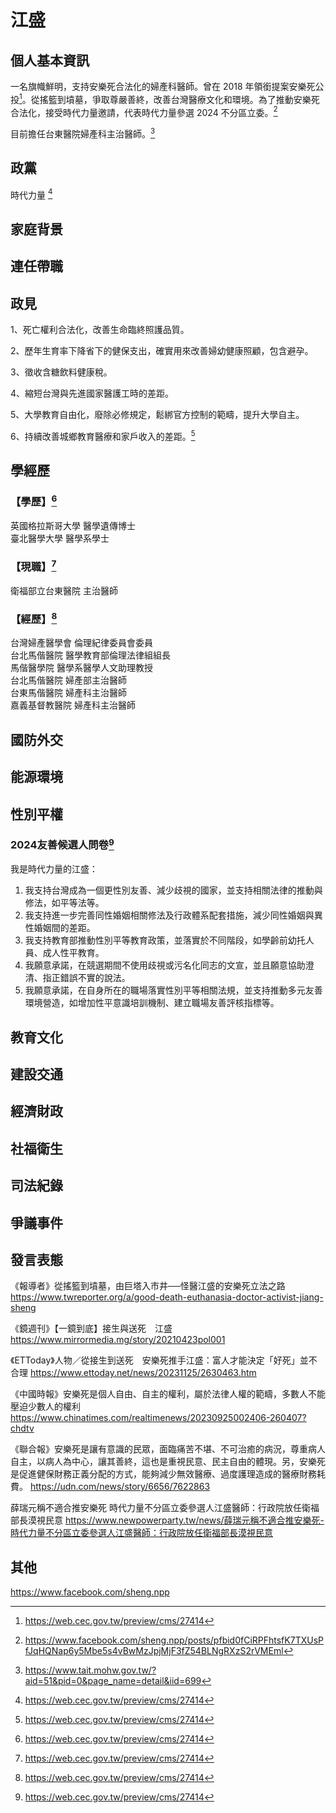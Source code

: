 # 江盛

## 個人基本資訊


一名旗幟鮮明，支持安樂死合法化的婦產科醫師。曾在 2018 年領銜提案安樂死公投[^1]。從搖籃到墳墓，爭取尊嚴善終，改善台灣醫療文化和環境。為了推動安樂死合法化，接受時代力量邀請，代表時代力量參選 2024 不分區立委。[^2]

目前擔任台東醫院婦產科主治醫師。[^3]

[^1]: https://web.cec.gov.tw/preview/cms/27414
[^2]: https://www.facebook.com/sheng.npp/posts/pfbid0fCiRPFhtsfK7TXUsPfJqHQNap6y5Mbe5s4vBwMzJpjMjF3fZ54BLNgRXzS2rVMEml
[^3]: https://www.tait.mohw.gov.tw/?aid=51&pid=0&page_name=detail&iid=699


## 政黨

時代力量 [^1]

[^1]: https://www.newpowerparty.tw/campaign

## 家庭背景

## 連任帶職

## 政見

1、死亡權利合法化，改善生命臨終照護品質。

2、歷年生育率下降省下的健保支出，確實用來改善婦幼健康照顧，包含避孕。

3、徵收含糖飲料健康稅。

4、縮短台灣與先進國家醫護工時的差距。

5、大學教育自由化，廢除必修規定，鬆綁官方控制的範疇，提升大學自主。

6、持續改善城鄉教育醫療和家戶收入的差距。[^1]

[^1]: https://www.facebook.com/sheng.npp/posts/pfbid0fCiRPFhtsfK7TXUsPfJqHQNap6y5Mbe5s4vBwMzJpjMjF3fZ54BLNgRXzS2rVMEml

## 學經歷

### 【學歷】[^1]
英國格拉斯哥大學 醫學遺傳博士
<br>
臺北醫學大學 醫學系學士

### 【現職】[^1]
衛福部立台東醫院 主治醫師

### 【經歷】[^1]
台灣婦產醫學會 倫理紀律委員會委員
<br>
台北馬偕醫院 醫學教育部倫理法律組組長
<br>
馬偕醫學院 醫學系醫學人文助理教授
<br>
台北馬偕醫院 婦產部主治醫師
<br>
台東馬偕醫院 婦產科主治醫師
<br>
嘉義基督教醫院 婦產科主治醫師

[^1]: https://www.newpowerparty.tw/campaign

## 國防外交

## 能源環境

## 性別平權

### 2024友善候選人問卷[^1]

我是時代力量的江盛：

1. 我支持台灣成為一個更性別友善、減少歧視的國家，並支持相關法律的推動與修法，如平等法等。
1. 我支持進一步完善同性婚姻相關修法及行政體系配套措施，減少同性婚姻與異性婚姻間的差距。
1. 我支持教育部推動性別平等教育政策，並落實於不同階段，如學齡前幼托人員、成人性平教育。
1. 我願意承諾，在競選期間不使用歧視或污名化同志的文宣，並且願意協助澄清、指正錯誤不實的說法。
1. 我願意承諾，在自身所在的職場落實性別平等相關法規，並支持推動多元友善環境營造，如增加性平意識培訓機制、建立職場友善評核指標等。

[^1]: https://pridewatch.tw/candidate/shengnpp

## 教育文化

## 建設交通

## 經濟財政

## 社福衛生

## 司法紀錄

## 爭議事件

## 發言表態

《報導者》從搖籃到墳墓，由巨塔入巿井──怪醫江盛的安樂死立法之路
https://www.twreporter.org/a/good-death-euthanasia-doctor-activist-jiang-sheng

《鏡週刊》【一鏡到底】接生與送死　江盛
https://www.mirrormedia.mg/story/20210423pol001

《ETToday》人物／從接生到送死　安樂死推手江盛：富人才能決定「好死」並不合理
https://www.ettoday.net/news/20231125/2630463.htm

《中國時報》安樂死是個人自由、自主的權利，屬於法律人權的範疇，多數人不能壓迫少數人的權利
https://www.chinatimes.com/realtimenews/20230925002406-260407?chdtv

《聯合報》安樂死是讓有意識的民眾，面臨痛苦不堪、不可治癒的病況，尊重病人自主，以病人為中心，讓其善終，這也是重視民意、民主自由的體現。另，安樂死是促進健保財務正義分配的方式，能夠減少無效醫療、過度護理造成的醫療財務耗費。
https://udn.com/news/story/6656/7622863

薛瑞元稱不適合推安樂死 時代力量不分區立委參選人江盛醫師：行政院放任衛福部長漠視民意
https://www.newpowerparty.tw/news/薛瑞元稱不適合推安樂死-時代力量不分區立委參選人江盛醫師：行政院放任衛福部長漠視民意

## 其他

https://www.facebook.com/sheng.npp